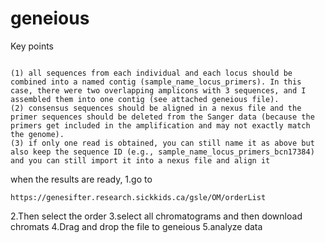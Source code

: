 # geneious

Key points

```text

(1) all sequences from each individual and each locus should be combined into a named contig (sample_name_locus_primers). In this case, there were two overlapping amplicons with 3 sequences, and I assembled them into one contig (see attached geneious file). 
(2) consensus sequences should be aligned in a nexus file and the primer sequences should be deleted from the Sanger data (because the primers get included in the amplification and may not exactly match the genome).  
(3) if only one read is obtained, you can still name it as above but also keep the sequence ID (e.g., sample_name_locus_primers_bcn17384) and you can still import it into a nexus file and align it
```

when the results are ready,
1.go to
```
https://genesifter.research.sickkids.ca/gsle/OM/orderList
```

2.Then select the order 
3.select all chromatograms and then download chromats
4.Drag and drop the file to geneious
5.analyze data
